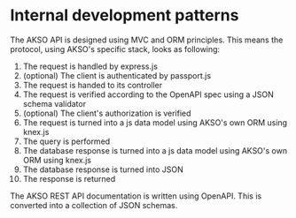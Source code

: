 # Internal development patterns
The AKSO API is designed using MVC and ORM principles. This means the protocol, using AKSO's specific stack, looks as following:

1. The request is handled by express.js
2. (optional) The client is authenticated by passport.js
3. The request is handed to its controller
4. The request is verified according to the OpenAPI spec using a JSON schema validator
5. (optional) The client's authorization is verified
6. The request is turned into a js data model using AKSO's own ORM using knex.js
7. The query is performed
8. The database response is turned into a js data model using AKSO's own ORM using knex.js
9. The database response is turned into JSON
10. The response is returned

The AKSO REST API documentation is written using OpenAPI. This is converted into a collection of JSON schemas.
